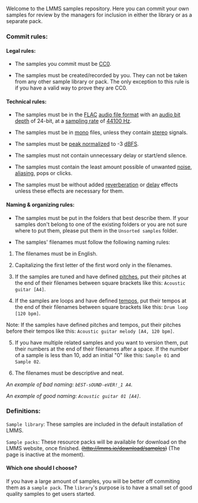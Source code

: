 Welcome to the LMMS samples repository. Here you can commit your own samples for review by the managers for inclusion in either the library or as a separate pack.

### Commit rules:

#### Legal rules:

* The samples you commit must be [CC0](http://creativecommons.org/publicdomain/zero/1.0/). 

* The samples must be created/recorded by you. They can not be taken from any other sample library or pack. The only exception to this rule is if you have a valid way to prove they are CC0.

#### Technical rules:

* The samples must be in the [FLAC](https://en.wikipedia.org/wiki/FLAC) [audio file format](https://en.wikipedia.org/wiki/Audio_file_format) with an [audio bit depth](https://en.wikipedia.org/wiki/Audio_bit_depth) of 24-bit, at a [sampling rate](https://en.wikipedia.org/wiki/Sampling_(signal_processing)#Sampling_rate) of [44100 Hz](https://en.wikipedia.org/wiki/44,100_Hz).

* The samples must be in [mono](https://en.wikipedia.org/wiki/Monaural) files, unless they contain [stereo](https://en.wikipedia.org/wiki/Stereophonic_sound) signals.

* The samples must be [peak normalized](https://en.wikipedia.org/wiki/Audio_normalization#Peak_normalization) to -3 [dBFS](https://en.wikipedia.org/wiki/DBFS).

* The samples must not contain unnecessary delay or start/end silence.

* The samples must contain the least amount possible of unwanted [noise](https://en.wikipedia.org/wiki/Noise), [aliasing](https://en.wikipedia.org/wiki/Aliasing/), pops or clicks.

* The samples must be without added [reverberation](https://en.wikipedia.org/wiki/Reverberation) or [delay](https://en.wikipedia.org/wiki/Delay_(audio_effect)) effects unless these effects are necessary for them.

#### Naming & organizing rules:

* The samples must be put in the folders that best describe them. If your samples don't belong to one of the existing folders or you are not sure where to put them, please put them in the `Unsorted samples` folder.

* The samples' filenames must follow the following naming rules:

1. The filenames must be in English.

2. Capitalizing the first letter of the first word only in the filenames.

3. If the samples are tuned and have defined [pitches](https://en.wikipedia.org/wiki/Pitch_(music)), put their pitches at the end of their filenames between square brackets like this: `Acoustic guitar [A4]`.

4. If the samples are loops and have defined [tempos](https://en.wikipedia.org/wiki/Tempo), put their tempos at the end of their filenames between square brackets like this: `Drum loop [120 bpm]`.

Note: If the samples have defined pitches and tempos, put their pitches before their tempos like this: `Acoustic guitar melody [A4, 120 bpm]`.

5. If you have multiple related samples and you want to version them, put their numbers at the end of their filenames after a space.
If the number of a sample is less than 10, add an initial "0" like this: `Sample 01` and `Sample 02`.

6. The filenames must be descriptive and neat.

*An example of bad naming: `bEST-sOUND-eVER!_1 A4`.*

*An example of good naming: `Acoustic guitar 01 [A4]`.*

### Definitions:
`Sample library`: These samples are included in the default installation of LMMS.

`Sample packs`: These resource packs will be available for download on the LMMS website, once finished. ~~(http://lmms.io/download/samples)~~ (The page is inactive at the moment).

#### Which one should I choose?
If you have a large amount of samples, you will be better off commiting them as a `sample pack`. The `library`'s purpose is to have a small set of good quality samples to get users started.
